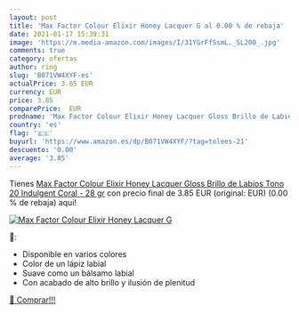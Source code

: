 ```yaml
---
layout: post
title: 'Max Factor Colour Elixir Honey Lacquer G al 0.00 % de rebaja'
date: 2021-01-17 15:39:31
image: 'https://m.media-amazon.com/images/I/31YGrFfSsmL._SL200_.jpg'
comments: true
category: ofertas
author: ring
slug: 'B071VW4XYF-es'
actualPrice: 3.85 EUR
currency: EUR
price: 3.85
comparePrice:  EUR
prodname: 'Max Factor Colour Elixir Honey Lacquer Gloss Brillo de Labios Tono 20 Indulgent Coral - 28 gr'
country: 'es'
flag: '🇪🇸'
buyurl: 'https://www.amazon.es/dp/B071VW4XYF/?tag=tolees-21'
descuento: '0.00'
average: '3.85'
---
```


Tienes [Max Factor Colour Elixir Honey Lacquer Gloss Brillo de Labios Tono 20 Indulgent Coral - 28 gr](https://www.amazon.es/dp/B071VW4XYF/?tag=tolees-21) con precio final de  3.85 EUR (original:  EUR) (0.00 %  de rebaja) aqui!

[![Max Factor Colour Elixir Honey Lacquer G](https://m.media-amazon.com/images/I/31YGrFfSsmL._SL200_.jpg)](https://www.amazon.es/dp/B071VW4XYF/?tag=tolees-21)

🔎:

- Disponible en varios colores
- Color de un lápiz labial
- Suave como un bálsamo labial
- Con acabado de alto brillo y ilusión de plenitud

[🛒 Comprar!!!](https://www.amazon.es/dp/B071VW4XYF/?tag=tolees-21)
